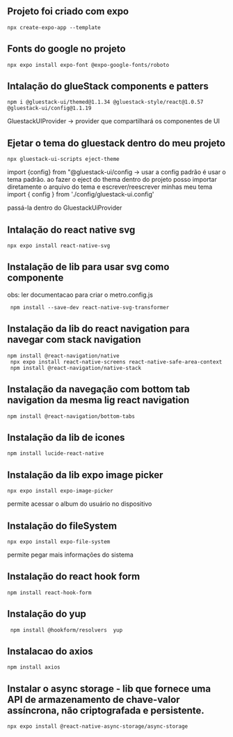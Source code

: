 ## Projeto foi criado com expo

`npx create-expo-app --template `

## Fonts do google no projeto

`npx expo install expo-font @expo-google-fonts/roboto`

## Intalação do glueStack components e patters

`npm i @gluestack-ui/themed@1.1.34 @gluestack-style/react@1.0.57 @gluestack-ui/config@1.1.19`

GluestackUIProvider -> provider que compartilhará os componentes de UI

## Ejetar o tema do gluestack dentro do meu projeto

`npx gluestack-ui-scripts eject-theme`

import {config} from "@gluestack-ui/config -> usar a config padrão é usar o tema padrão.
ao fazer o eject do thema dentro do projeto posso importar diretamente o arquivo do tema e escrever/reescrever minhas meu tema
import { config } from './config/gluestack-ui.config'

passá-la dentro do GluestackUiProvider

## Intalação do react native svg

`npx expo install react-native-svg`

## Instalação de lib para usar svg como componente

obs: ler documentacao para criar o metro.config.js

` npm install --save-dev react-native-svg-transformer`

## Instalação da lib do react navigation para navegar com stack navigation

```
npm install @react-navigation/native
 npx expo install react-native-screens react-native-safe-area-context
 npm install @react-navigation/native-stack
```

## Instalação da navegação com bottom tab navigation da mesma lig react navigation

```
npm install @react-navigation/bottom-tabs
```

## Instalação da lib de icones

```
npm install lucide-react-native
```

## Instalação da lib expo image picker

```
npx expo install expo-image-picker
```

permite acessar o album do usuário no dispositivo

## Instalação do fileSystem

```
npx expo install expo-file-system
```

permite pegar mais informações do sistema

## Instalação do react hook form

```
npm install react-hook-form
```

## Instalação do yup

```
 npm install @hookform/resolvers  yup
```

## Instalacao do axios

```
npm install axios
```

## Instalar o async storage - lib que fornece uma API de armazenamento de chave-valor assíncrona, não criptografada e persistente.

```
npx expo install @react-native-async-storage/async-storage
```

